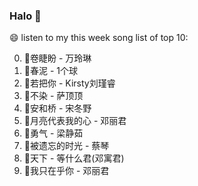 

### Halo 👋

😄 listen to my this week song list of top 10:

0. 🌈卷睫盼 - 万玲琳
1. 🌈春泥 - 1个球
2. 🌈若把你 - Kirsty刘瑾睿
3. 🌈不染 - 萨顶顶
4. 🌈安和桥 - 宋冬野
5. 🌈月亮代表我的心 - 邓丽君
6. 🌈勇气 - 梁静茹
7. 🌈被遗忘的时光 - 蔡琴
8. 🌈天下 - 等什么君(邓寓君)
9. 🌈我只在乎你 - 邓丽君

